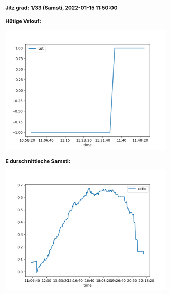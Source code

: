 ### Jitz grad: 1/33 (Samsti, 2022-01-15 11:50:00

### Hütige Vrlouf:
![Graph](Today.png)

### E durschnittleche Samsti:
![Graph](Samsti.png)